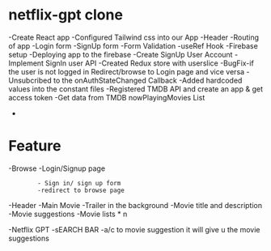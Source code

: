 # netflix-gpt clone

-Create React app
-Configured Tailwind css into our App
-Header
-Routing of app
-Login form
-SignUp form
-Form Validation
-useRef Hook
-Firebase setup
-Deploying app to the firebase
-Create SignUp User Account
-Implement SignIn user API
-Created Redux store with userslice
-BugFix-if the user is not logged in Redirect/browse to Login page and vice versa
-Unsubcribed to the onAuthStateChanged Callback
-Added hardcoded values into the constant files
-Registered TMDB API and create an app & get access token
-Get data from TMDB nowPlayingMovies List

-

# Feature

-Browse
-Login/Signup page

            - Sign in/ sign up form
            -redirect to browse page

-Header
-Main Movie
-Trailer in the background
-Movie title and description
-Movie suggestions
-Movie lists \* n

-Netflix GPT
-sEARCH BAR
-a/c to movie suggestion it will give u the movie suggestions
